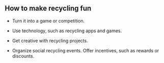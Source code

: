 ## How to make recycling fun

* Turn it into a game or competition.
* Use technology, such as recycling apps and games.

* Get creative with recycling projects.
* Organize social recycling events.
Offer incentives, such as rewards or discounts.